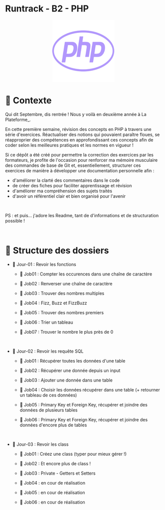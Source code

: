 # Runtrack - B2 - PHP

<div align="center">
    <img src="php-brands-solid.svg" alt="Illustration d'un bol de bonbon" width="200" height="200">
</div>

# 📢 Contexte

Qui dit Septembre, dis rentrée ! Nous y voilà en deuxième année à La Plateforme\_.

En cette première semaine, révision des concepts en PHP à travers une série d'exercices. Réactualiser des notions qui pouvaient paraître floues, se réapproprier des compétences en approfondissant ces concepts afin de coder selon les meilleures pratiques et les normes en vigueur !

Si ce dépôt a été créé pour permettre la correction des exercices par les formateurs, je profite de l'occasion pour renforcer ma mémoire musculaire des commandes de base de Git et, essentiellement, structurer ces exercices de manière à développer une documentation personnelle afin :

- d'améliorer la clarté des commentaires dans le code
- de créer des fiches pour faciliter apprentissage et révision
- d'améliorer ma compréhension des sujets traités
- d'avoir un référentiel clair et bien organisé pour l'avenir

<br>

PS : et puis... j'adore les Readme, tant de d'informations et de structuration possible !

<br>

# 💼 Structure des dossiers

- 📅 Jour-01 : Revoir les fonctions

  - 📝 Job01 : Compter les occurences dans une chaîne de caractère

  - 📝 Job02 : Renverser une chaîne de caractère

  - 📝 Job03 : Trouver des nombres multiples

  - 📝 Job04 : Fizz, Buzz et FizzBuzz

  - 📝 Job05 : Trouver des nombres premiers

  - 📝 Job06 : Trier un tableau

  - 📝 Job07 : Trouver le nombre le plus près de 0

  <br>

- 📅 Jour-02 : Revoir les requête SQL

  - 📝 Job01 : Récupérer toutes les données d'une table

  - 📝 Job02 : Récupérer une donnée depuis un input

  - 📝 Job03 : Ajouter une donnée dans une table

  - 📝 Job04 : Choisir les données récupérer dans une table (+ retourner un tableau de ces données)

  - 📝 Job05 : Primary Key et Foreign Key, récupérer et joindre des données de plusieurs tables

  - 📝 Job06 : Primary Key et Foreign Key, récupérer et joindre des données d'encore plus de tables

  <br>

- 📅 Jour-03 : Revoir les class

  - 📝 Job01 : Créez une class (typer pour mieux gérer !)

  - 📝 Job02 : Et encore plus de class !

  - 📝 Job03 : Private - Getters et Setters

  - 📝 Job04 : en cour de réalisation

  - 📝 Job05 : en cour de réalisation

  - 📝 Job06 : en cour de réalisation
